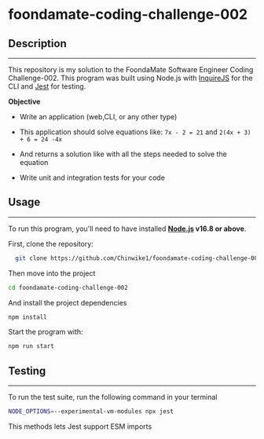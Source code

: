 # foondamate-coding-challenge-002
<!-- 
  Populate this file with the following sections:
  - Description
  - Usage
  - Testing and Edge cases
 -->

## Description
_________________________
This repository is my solution to the FoondaMate Software Engineer Coding Challenge-002. This program was built using Node.js with [InquireJS](https://www.npmjs.com/package/inquirer) for the CLI and [Jest](https://jestjs.io/) for testing.

**Objective**
- Write an application (web,CLI, or any other type)
- This application should solve equations like:
`7x - 2 = 21` and `2(4x + 3) + 6 = 24 -4x`

- And returns a solution like with all the steps needed to solve the equation
- Write unit and integration tests for your code


## Usage
_________________________
To run this program, you'll need to have installed **[Node.js](https://nodejs.org) v16.8 or above**.

First, clone the repository:
```bash
  git clone https://github.com/Chinwike1/foondamate-coding-challenge-002.git
```

Then move into the project
```bash
cd foondamate-coding-challenge-002
``` 

And install the project dependencies
```bash
npm install
```
Start the program with:

```bash
npm run start
```

## Testing
_________________________
To run the test suite, run the following command in your terminal

```bash
NODE_OPTIONS=--experimental-vm-modules npx jest
```
This methods lets Jest support ESM imports
